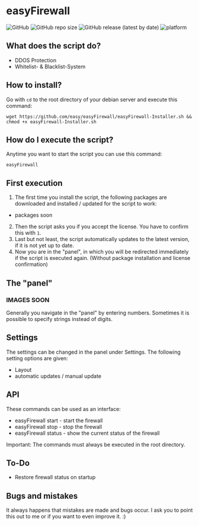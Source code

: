# easyFirewall
![GitHub](https://img.shields.io/github/license/easy/easyFirewall)
![GitHub repo size](https://img.shields.io/github/repo-size/easy/easyFirewall)
![GitHub release (latest by date)](https://img.shields.io/github/v/release/easy/easyFirewall)
![platform](https://img.shields.io/badge/platform-debian%208%2C%209%2C%2010-brightgreen)

## What does the script do?
- DDOS Protection
- Whitelist- & Blacklist-System

## How to install?
Go with ```cd``` to the root directory of your debian server and execute this command:
```
wget https://github.com/easy/easyFirewall/easyFirewall-Installer.sh && chmod +x easyFirewall-Installer.sh
```

## How do I execute the script?
Anytime you want to start the script you can use this command:
```
easyFirewall
```

## First execution
1. The first time you install the script, the following packages are downloaded and installed / updated for the script to work:
- packages soon
2. Then the script asks you if you accept the license. You have to confirm this with ```1```.
3. Last but not least, the script automatically updates to the latest version, if it is not yet up to date.
4. Now you are in the "panel", in which you will be redirected immediately if the script is executed again. (Without package installation and license confirmation)

## The "panel"
### IMAGES SOON
Generally you navigate in the "panel" by entering numbers. Sometimes it is possible to specify strings instead of digits.

## Settings
The settings can be changed in the panel under Settings. The following setting options are given:
- Layout
- automatic updates / manual update

## API
These commands can be used as an interface:
- easyFirewall start - start the firewall
- easyFirewall stop - stop the firewall
- easyFirewall status - show the current status of the firewall

Important: The commands must always be executed in the root directory.

## To-Do
- Restore firewall status on startup

## Bugs and mistakes
It always happens that mistakes are made and bugs occur. I ask you to point this out to me or if you want to even improve it. :)
